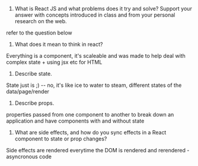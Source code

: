 1. What is React JS and what problems does it try and solve? Support your answer with concepts introduced in class and from your personal research on the web.

refer to the question below

1. What does it mean to think in react?

Everything is a component, it's scaleable and was made to help deal with complex state + using jsx etc for HTML

1. Describe state.

State just is ;) -- no, it's like ice to water to steam, different states of the data/page/render

1. Describe props.

properties passed from one component to another to break down an application and have components with and without state

1. What are side effects, and how do you sync effects in a React component to state or prop changes?

Side effects are rendered everytime the DOM is rendered and rerendered - asyncronous code
